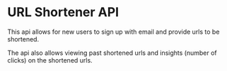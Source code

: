 <h1>URL Shortener API</h1>

This api allows for new users to sign up with email and provide urls to be shortened.

The api also allows viewing past shortened urls and insights (number of clicks) on the shortened urls.